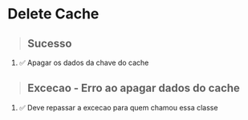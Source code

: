 # Delete Cache

> ## Sucesso
1. ✅ Apagar os dados da chave do cache

> ## Excecao - Erro ao apagar dados do cache
1. ✅ Deve repassar a excecao para quem chamou essa classe